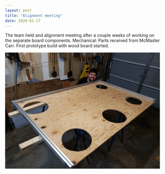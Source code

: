 ```yaml
---
layout: post
title: "Alignment meeting"
date: 2020-01-17
---
```


The team held and alignment meeting after a couple weeks of working on the separate board components.
Mechanical: Parts received from McMaster Carr. First prototype build with wood board started.

![wood with frame](/Assets/20200201_174848.jpg)
